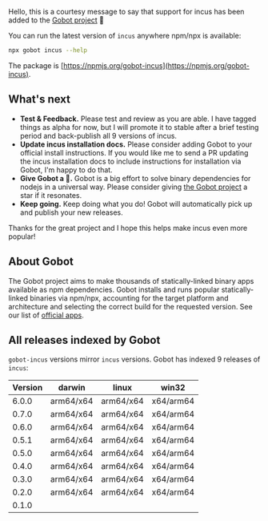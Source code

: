 Hello, this is a courtesy message to say that support for incus has been added to the [Gobot project](https://www.npmjs.com/package/gobot) 🎸

You can run the latest version of `incus` anywhere npm/npx is available:

```bash
npx gobot incus --help
```

The package is [https://npmjs.org/gobot-incus](https://npmjs.org/gobot-incus).

## What's next

- **Test & Feedback.** Please test and review as you are able. I have tagged things as alpha for now, but I will promote it to stable after a brief testing period and back-publish all 9 versions of incus.
- **Update incus installation docs.** Please consider adding Gobot to your official install instructions. If you would like me to send a PR updating the incus installation docs to include instructions for installation via Gobot, I'm happy to do that.
- **Give Gobot a 💫.** Gobot is a big effort to solve binary dependencies for nodejs in a universal way. Please consider giving [the Gobot project](https://github.com/benallfree/gobot) a star if it resonates.
- **Keep going.** Keep doing what you do! Gobot will automatically pick up and publish your new releases.

Thanks for the great project and I hope this helps make incus even more popular!

## About Gobot

The Gobot project aims to make thousands of statically-linked binary apps available as npm dependencies. Gobot installs and runs popular statically-linked binaries via npm/npx, accounting for the target platform and architecture and selecting the correct build for the requested version. See our list of [official apps](https://www.npmjs.com/package/gobot#official-gobot-apps).

## All releases indexed by Gobot

`gobot-incus` versions mirror `incus` versions. Gobot has indexed 9 releases of `incus`:

| Version | darwin    | linux     | win32     |
| ------- | --------- | --------- | --------- |
| 6.0.0   | arm64/x64 | arm64/x64 | x64/arm64 |
| 0.7.0   | arm64/x64 | arm64/x64 | x64/arm64 |
| 0.6.0   | arm64/x64 | arm64/x64 | x64/arm64 |
| 0.5.1   | arm64/x64 | arm64/x64 | x64/arm64 |
| 0.5.0   | arm64/x64 | arm64/x64 | x64/arm64 |
| 0.4.0   | arm64/x64 | arm64/x64 | x64/arm64 |
| 0.3.0   | arm64/x64 | arm64/x64 | x64/arm64 |
| 0.2.0   | arm64/x64 | arm64/x64 | x64/arm64 |
| 0.1.0   |           |           |           |

